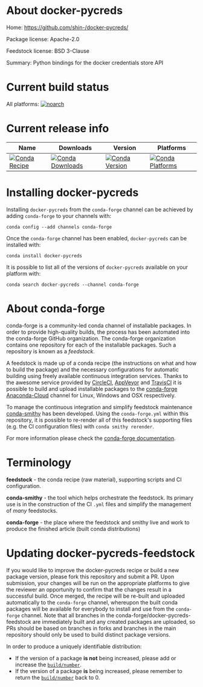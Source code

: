 About docker-pycreds
====================

Home: https://github.com/shin-/docker-pycreds/

Package license: Apache-2.0

Feedstock license: BSD 3-Clause

Summary: Python bindings for the docker credentials store API



Current build status
====================

All platforms:
[![noarch](https://img.shields.io/circleci/project/github/conda-forge/docker-pycreds-feedstock/master.svg?label=noarch)](https://circleci.com/gh/conda-forge/docker-pycreds-feedstock)

Current release info
====================

| Name | Downloads | Version | Platforms |
| --- | --- | --- | --- |
| [![Conda Recipe](https://img.shields.io/badge/recipe-docker--pycreds-green.svg)](https://anaconda.org/conda-forge/docker-pycreds) | [![Conda Downloads](https://img.shields.io/conda/dn/conda-forge/docker-pycreds.svg)](https://anaconda.org/conda-forge/docker-pycreds) | [![Conda Version](https://img.shields.io/conda/vn/conda-forge/docker-pycreds.svg)](https://anaconda.org/conda-forge/docker-pycreds) | [![Conda Platforms](https://img.shields.io/conda/pn/conda-forge/docker-pycreds.svg)](https://anaconda.org/conda-forge/docker-pycreds) |

Installing docker-pycreds
=========================

Installing `docker-pycreds` from the `conda-forge` channel can be achieved by adding `conda-forge` to your channels with:

```
conda config --add channels conda-forge
```

Once the `conda-forge` channel has been enabled, `docker-pycreds` can be installed with:

```
conda install docker-pycreds
```

It is possible to list all of the versions of `docker-pycreds` available on your platform with:

```
conda search docker-pycreds --channel conda-forge
```


About conda-forge
=================

conda-forge is a community-led conda channel of installable packages.
In order to provide high-quality builds, the process has been automated into the
conda-forge GitHub organization. The conda-forge organization contains one repository
for each of the installable packages. Such a repository is known as a *feedstock*.

A feedstock is made up of a conda recipe (the instructions on what and how to build
the package) and the necessary configurations for automatic building using freely
available continuous integration services. Thanks to the awesome service provided by
[CircleCI](https://circleci.com/), [AppVeyor](https://www.appveyor.com/)
and [TravisCI](https://travis-ci.org/) it is possible to build and upload installable
packages to the [conda-forge](https://anaconda.org/conda-forge)
[Anaconda-Cloud](https://anaconda.org/) channel for Linux, Windows and OSX respectively.

To manage the continuous integration and simplify feedstock maintenance
[conda-smithy](https://github.com/conda-forge/conda-smithy) has been developed.
Using the ``conda-forge.yml`` within this repository, it is possible to re-render all of
this feedstock's supporting files (e.g. the CI configuration files) with ``conda smithy rerender``.

For more information please check the [conda-forge documentation](https://conda-forge.org/docs/).

Terminology
===========

**feedstock** - the conda recipe (raw material), supporting scripts and CI configuration.

**conda-smithy** - the tool which helps orchestrate the feedstock.
                   Its primary use is in the construction of the CI ``.yml`` files
                   and simplify the management of *many* feedstocks.

**conda-forge** - the place where the feedstock and smithy live and work to
                  produce the finished article (built conda distributions)


Updating docker-pycreds-feedstock
=================================

If you would like to improve the docker-pycreds recipe or build a new
package version, please fork this repository and submit a PR. Upon submission,
your changes will be run on the appropriate platforms to give the reviewer an
opportunity to confirm that the changes result in a successful build. Once
merged, the recipe will be re-built and uploaded automatically to the
`conda-forge` channel, whereupon the built conda packages will be available for
everybody to install and use from the `conda-forge` channel.
Note that all branches in the conda-forge/docker-pycreds-feedstock are
immediately built and any created packages are uploaded, so PRs should be based
on branches in forks and branches in the main repository should only be used to
build distinct package versions.

In order to produce a uniquely identifiable distribution:
 * If the version of a package **is not** being increased, please add or increase
   the [``build/number``](https://conda.io/docs/user-guide/tasks/build-packages/define-metadata.html#build-number-and-string).
 * If the version of a package **is** being increased, please remember to return
   the [``build/number``](https://conda.io/docs/user-guide/tasks/build-packages/define-metadata.html#build-number-and-string)
   back to 0.
